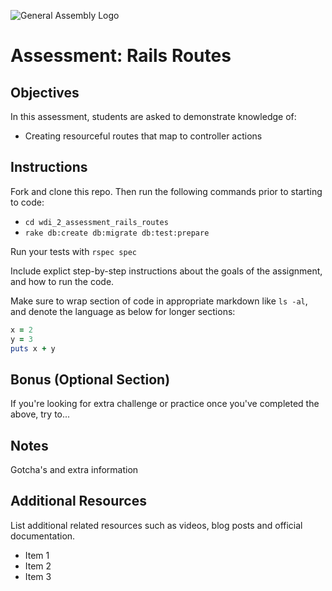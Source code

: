 ![General Assembly Logo](http://i.imgur.com/ke8USTq.png)

# Assessment: Rails Routes

## Objectives

In this assessment, students are asked to demonstrate knowledge of:

- Creating resourceful routes that map to controller actions

## Instructions

Fork and clone this repo. Then run the following commands prior to starting to code:

- `cd wdi_2_assessment_rails_routes`
- `rake db:create db:migrate db:test:prepare`

Run your tests with `rspec spec`

Include explict step-by-step instructions about the goals of the assignment, and how to run the code.

Make sure to wrap section of code in appropriate markdown like `ls -al`, and denote the language as below for longer sections:

```ruby
x = 2
y = 3
puts x + y
```

## Bonus (Optional Section)

If you're looking for extra challenge or practice once you've completed the above, try to...

## Notes

Gotcha's and extra information

## Additional Resources

List additional related resources such as videos, blog posts and official documentation.

- Item 1
- Item 2
- Item 3
